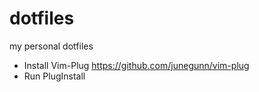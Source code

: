 # dotfiles
my personal dotfiles

- Install Vim-Plug https://github.com/junegunn/vim-plug
- Run PlugInstall
